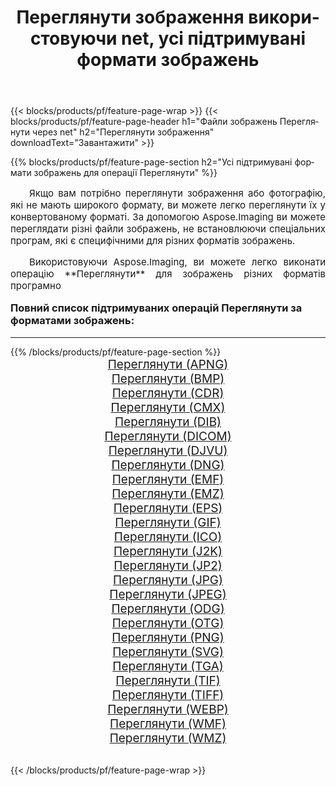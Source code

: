 ﻿---
title: Переглянути зображення використовуючи net, усі підтримувані формати зображень 
weight: 3920
url: /uk/net/viewer/ 
lang: uk
langdirlevel: 2
locales: zh-hans,ja,it,ru,de,es,fr,nl,id,lt,pl,pt,vi,tr,ko,zh-hant,ar,hi,th,sv,cs,uk,he
description: Використовуючи Aspose.Imaging, ви можете легко Переглянути зображення використовуючи  net
---

{{< blocks/products/pf/feature-page-wrap >}}
{{< blocks/products/pf/feature-page-header h1="Файли зображень Переглянути через net" h2="Переглянути зображення" downloadText="Завантажити" >}}


{{% blocks/products/pf/feature-page-section  h2="Усі підтримувані формати зображень для операції Переглянути" %}}
<p align="justify" style="text-indent:2em;font-size:15px;">
Якщо вам потрібно переглянути зображення або фотографію, які не мають широкого формату, ви можете легко переглянути їх у конвертованому форматі. За допомогою Aspose.Imaging ви можете переглядати різні файли зображень, не встановлюючи спеціальних програм, які є специфічними для різних форматів зображень.
</p>
<p align="justify" style="text-indent:2em;font-size:15px;">
Використовуючи Aspose.Imaging, ви можете легко виконати операцiю **Переглянути** для  зображень різних форматів програмно
</p>
<h3 style="margin-top:16px;">
Повний список підтримуваних операцій Переглянути за форматами зображень:
</h3>
<hr/>
{{% /blocks/products/pf/feature-page-section %}}
<div class="container-fluid productfamilypage bg-gray">
    <div class="convertypes bg-gray agp-content section">
        <div class="container">
		<div class="row other-converters" style="gap: 10px;font-size: 19px;text-align:center;">
		    <div class='col-md-3 other-converter remove-lp remove-rp'><a href="/imaging/uk/net/viewer/apng/" style="padding:15px;">Переглянути (APNG)</a></div><div class='col-md-3 other-converter remove-lp remove-rp'><a href="/imaging/uk/net/viewer/bmp/" style="padding:15px;">Переглянути (BMP)</a></div><div class='col-md-3 other-converter remove-lp remove-rp'><a href="/imaging/uk/net/viewer/cdr/" style="padding:15px;">Переглянути (CDR)</a></div><div class='col-md-3 other-converter remove-lp remove-rp'><a href="/imaging/uk/net/viewer/cmx/" style="padding:15px;">Переглянути (CMX)</a></div><div class='col-md-3 other-converter remove-lp remove-rp'><a href="/imaging/uk/net/viewer/dib/" style="padding:15px;">Переглянути (DIB)</a></div><div class='col-md-3 other-converter remove-lp remove-rp'><a href="/imaging/uk/net/viewer/dicom/" style="padding:15px;">Переглянути (DICOM)</a></div><div class='col-md-3 other-converter remove-lp remove-rp'><a href="/imaging/uk/net/viewer/djvu/" style="padding:15px;">Переглянути (DJVU)</a></div><div class='col-md-3 other-converter remove-lp remove-rp'><a href="/imaging/uk/net/viewer/dng/" style="padding:15px;">Переглянути (DNG)</a></div><div class='col-md-3 other-converter remove-lp remove-rp'><a href="/imaging/uk/net/viewer/emf/" style="padding:15px;">Переглянути (EMF)</a></div><div class='col-md-3 other-converter remove-lp remove-rp'><a href="/imaging/uk/net/viewer/emz/" style="padding:15px;">Переглянути (EMZ)</a></div><div class='col-md-3 other-converter remove-lp remove-rp'><a href="/imaging/uk/net/viewer/eps/" style="padding:15px;">Переглянути (EPS)</a></div><div class='col-md-3 other-converter remove-lp remove-rp'><a href="/imaging/uk/net/viewer/gif/" style="padding:15px;">Переглянути (GIF)</a></div><div class='col-md-3 other-converter remove-lp remove-rp'><a href="/imaging/uk/net/viewer/ico/" style="padding:15px;">Переглянути (ICO)</a></div><div class='col-md-3 other-converter remove-lp remove-rp'><a href="/imaging/uk/net/viewer/j2k/" style="padding:15px;">Переглянути (J2K)</a></div><div class='col-md-3 other-converter remove-lp remove-rp'><a href="/imaging/uk/net/viewer/jp2/" style="padding:15px;">Переглянути (JP2)</a></div><div class='col-md-3 other-converter remove-lp remove-rp'><a href="/imaging/uk/net/viewer/jpg/" style="padding:15px;">Переглянути (JPG)</a></div><div class='col-md-3 other-converter remove-lp remove-rp'><a href="/imaging/uk/net/viewer/jpeg/" style="padding:15px;">Переглянути (JPEG)</a></div><div class='col-md-3 other-converter remove-lp remove-rp'><a href="/imaging/uk/net/viewer/odg/" style="padding:15px;">Переглянути (ODG)</a></div><div class='col-md-3 other-converter remove-lp remove-rp'><a href="/imaging/uk/net/viewer/otg/" style="padding:15px;">Переглянути (OTG)</a></div><div class='col-md-3 other-converter remove-lp remove-rp'><a href="/imaging/uk/net/viewer/png/" style="padding:15px;">Переглянути (PNG)</a></div><div class='col-md-3 other-converter remove-lp remove-rp'><a href="/imaging/uk/net/viewer/svg/" style="padding:15px;">Переглянути (SVG)</a></div><div class='col-md-3 other-converter remove-lp remove-rp'><a href="/imaging/uk/net/viewer/tga/" style="padding:15px;">Переглянути (TGA)</a></div><div class='col-md-3 other-converter remove-lp remove-rp'><a href="/imaging/uk/net/viewer/tif/" style="padding:15px;">Переглянути (TIF)</a></div><div class='col-md-3 other-converter remove-lp remove-rp'><a href="/imaging/uk/net/viewer/tiff/" style="padding:15px;">Переглянути (TIFF)</a></div><div class='col-md-3 other-converter remove-lp remove-rp'><a href="/imaging/uk/net/viewer/webp/" style="padding:15px;">Переглянути (WEBP)</a></div><div class='col-md-3 other-converter remove-lp remove-rp'><a href="/imaging/uk/net/viewer/wmf/" style="padding:15px;">Переглянути (WMF)</a></div><div class='col-md-3 other-converter remove-lp remove-rp'><a href="/imaging/uk/net/viewer/wmz/" style="padding:15px;">Переглянути (WMZ)</a></div>
                </div>
        </div>
    </div>
</div>
<br/>

{{< /blocks/products/pf/feature-page-wrap >}}
